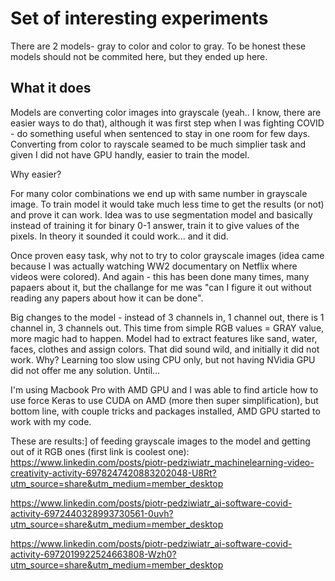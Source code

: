 <h1>Set of interesting experiments</h1>
There are 2 models- gray to color and color to gray. To be honest these models should not be commited here, but they ended up here.

<h2>What it does</h2>
Models are converting color images into grayscale (yeah.. I know, there are easier ways to do that), although it was first step when I was fighting COVID - do something useful when sentenced to stay in one room for few days. Converting from color to rayscale seamed to be much simplier task and given I did not have GPU handly, easier to train the model. 

Why easier?

For many color combinations we end up with same number in grayscale image. To train model it would take much less time to get the results (or not) and prove it can work. Idea was to use segmentation model and basically instead of training it for binary 0-1 answer, train it to give values of the pixels. In theory it sounded it could work... and it did.

Once proven easy task, why not to try to color grayscale images (idea came because I was actually watching WW2 documentary on Netflix where videos were colored). And again - this has been done many times, many papaers about it, but the challange for me was "can I figure it out without reading any papers about how it can be done". 

Big changes to the model - instead of 3 channels in, 1 channel out, there is 1 channel in, 3 channels out. This time from simple RGB values = GRAY value, more magic had to happen. Model had to extract features like sand, water, faces, clothes and assign colors. That did sound wild, and initially it did not work. Why? Learning too slow using CPU only, but not having NVidia GPU did not offer me any solution. Until...

I'm using Macbook Pro with AMD GPU and I was able to find article how to use force Keras to use CUDA on AMD (more then super simplification), but bottom line, with couple tricks and packages installed, AMD GPU started to work with my code. 

These are results:] of feeding grayscale images to the model and getting out of it RGB ones (first link is coolest one):
https://www.linkedin.com/posts/piotr-pedziwiatr_machinelearning-video-creativity-activity-6978247420883202048-U8Rt?utm_source=share&utm_medium=member_desktop

https://www.linkedin.com/posts/piotr-pedziwiatr_ai-software-covid-activity-6972440328993730561-0uvh?utm_source=share&utm_medium=member_desktop

https://www.linkedin.com/posts/piotr-pedziwiatr_ai-software-covid-activity-6972019922524663808-Wzh0?utm_source=share&utm_medium=member_desktop
